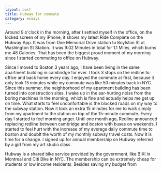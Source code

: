 ```yaml
---
layout: post
title: Hubway for commute
category: essays
---
```


Around 9 o'clock in the morning, after I settled myself in the office, on the locked screen of my iPhone, it shows my latest Ride Complete on the Hubway App. It was from One Memorial Drive station to Boylston St at Washington St Station. It was 9:02 Minutes in total for 1.1 Miles, which burns me 48 Calories. That has been the biggest proud moment of my morning since I started commuting to office on Hubway.

Since I moved to Boston 3 years ago, I have been living in the same apartment building in cambridge for ever. I took 3 stops on the redline to office and back home every day. I enjoyed the commute at first, because it only took 15 minutes while my commute was like 50 minutes back in NYC. Since this summer, the neighborhood of my apartment building has been turned into construction sites. I wake up in the ear-hurting noise from the boring machines in the morning, which is fine and actually helps me get up on time. What starts to feel unconfortable is the blocked roads on my way to the subway station. Now it took an extra 15 minutes for me to walk simply from my apartment to the station on top of the 15-minute commute. Every day I started to feel morning anger. Until one month ago, Redline announced replacing redline between cambridge and boston with buses on weekends. I started to feel hurt with the increase of my average daily commute time to boston and doublt the worth of my monthly subway travel costs. Now it is time for a change. I signed up for annual membership on Hubway referred by a girl from my art studio class.

Hubway is a shared bike service provided by the government, like BIXI in Montreal and Citi Bike in NYC. The membership can be extremely cheap for students or low income residents. Besides saving my budget from 

